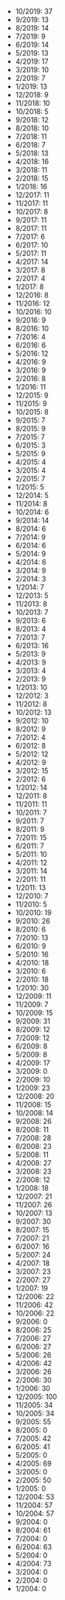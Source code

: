 *  10/2019: 37
*  9/2019: 13
*  8/2019: 14
*  7/2019: 9
*  6/2019: 14
*  5/2019: 13
*  4/2019: 17
*  3/2019: 10
*  2/2019: 7
*  1/2019: 13
*  12/2018: 9
*  11/2018: 10
*  10/2018: 5
*  9/2018: 12
*  8/2018: 10
*  7/2018: 11
*  6/2018: 7
*  5/2018: 13
*  4/2018: 16
*  3/2018: 11
*  2/2018: 15
*  1/2018: 16
*  12/2017: 11
*  11/2017: 11
*  10/2017: 8
*  9/2017: 11
*  8/2017: 11
*  7/2017: 6
*  6/2017: 10
*  5/2017: 11
*  4/2017: 14
*  3/2017: 8
*  2/2017: 4
*  1/2017: 8
*  12/2016: 8
*  11/2016: 12
*  10/2016: 10
*  9/2016: 9
*  8/2016: 10
*  7/2016: 4
*  6/2016: 6
*  5/2016: 12
*  4/2016: 9
*  3/2016: 9
*  2/2016: 8
*  1/2016: 11
*  12/2015: 9
*  11/2015: 9
*  10/2015: 8
*  9/2015: 7
*  8/2015: 9
*  7/2015: 7
*  6/2015: 3
*  5/2015: 9
*  4/2015: 4
*  3/2015: 4
*  2/2015: 7
*  1/2015: 5
*  12/2014: 5
*  11/2014: 8
*  10/2014: 6
*  9/2014: 14
*  8/2014: 6
*  7/2014: 9
*  6/2014: 6
*  5/2014: 9
*  4/2014: 6
*  3/2014: 9
*  2/2014: 3
*  1/2014: 7
*  12/2013: 5
*  11/2013: 8
*  10/2013: 7
*  9/2013: 6
*  8/2013: 4
*  7/2013: 7
*  6/2013: 16
*  5/2013: 9
*  4/2013: 9
*  3/2013: 4
*  2/2013: 9
*  1/2013: 10
*  12/2012: 3
*  11/2012: 8
*  10/2012: 13
*  9/2012: 10
*  8/2012: 9
*  7/2012: 4
*  6/2012: 8
*  5/2012: 12
*  4/2012: 9
*  3/2012: 15
*  2/2012: 6
*  1/2012: 14
*  12/2011: 8
*  11/2011: 11
*  10/2011: 7
*  9/2011: 7
*  8/2011: 9
*  7/2011: 15
*  6/2011: 7
*  5/2011: 10
*  4/2011: 12
*  3/2011: 14
*  2/2011: 11
*  1/2011: 13
*  12/2010: 7
*  11/2010: 5
*  10/2010: 19
*  9/2010: 26
*  8/2010: 6
*  7/2010: 13
*  6/2010: 9
*  5/2010: 16
*  4/2010: 18
*  3/2010: 6
*  2/2010: 18
*  1/2010: 30
*  12/2009: 11
*  11/2009: 7
*  10/2009: 15
*  9/2009: 31
*  8/2009: 12
*  7/2009: 12
*  6/2009: 8
*  5/2009: 8
*  4/2009: 17
*  3/2009: 0
*  2/2009: 10
*  1/2009: 23
*  12/2008: 20
*  11/2008: 15
*  10/2008: 14
*  9/2008: 26
*  8/2008: 11
*  7/2008: 28
*  6/2008: 23
*  5/2008: 11
*  4/2008: 27
*  3/2008: 23
*  2/2008: 12
*  1/2008: 18
*  12/2007: 21
*  11/2007: 26
*  10/2007: 13
*  9/2007: 30
*  8/2007: 15
*  7/2007: 21
*  6/2007: 16
*  5/2007: 24
*  4/2007: 18
*  3/2007: 23
*  2/2007: 27
*  1/2007: 19
*  12/2006: 22
*  11/2006: 42
*  10/2006: 22
*  9/2006: 0
*  8/2006: 25
*  7/2006: 27
*  6/2006: 27
*  5/2006: 26
*  4/2006: 42
*  3/2006: 26
*  2/2006: 30
*  1/2006: 30
*  12/2005: 100
*  11/2005: 34
*  10/2005: 34
*  9/2005: 55
*  8/2005: 0
*  7/2005: 42
*  6/2005: 41
*  5/2005: 0
*  4/2005: 69
*  3/2005: 0
*  2/2005: 50
*  1/2005: 0
*  12/2004: 53
*  11/2004: 57
*  10/2004: 57
*  9/2004: 0
*  8/2004: 61
*  7/2004: 0
*  6/2004: 63
*  5/2004: 0
*  4/2004: 73
*  3/2004: 0
*  2/2004: 0
*  1/2004: 0